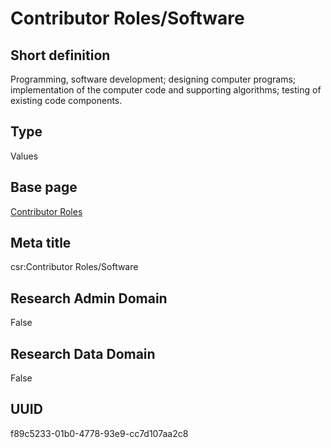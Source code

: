 # Contributor Roles/Software
## Short definition
Programming, software development; designing computer programs; implementation of the computer code and supporting algorithms; testing of existing code components.
## Type
Values
## Base page
[Contributor Roles](../../Objects/Contributor%20Roles.md)
## Meta title
csr:Contributor Roles/Software
## Research Admin Domain
False
## Research Data Domain
False
## UUID
f89c5233-01b0-4778-93e9-cc7d107aa2c8
